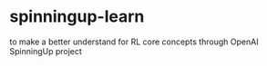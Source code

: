 # spinningup-learn
to make a better understand for RL core concepts through OpenAI SpinningUp project
